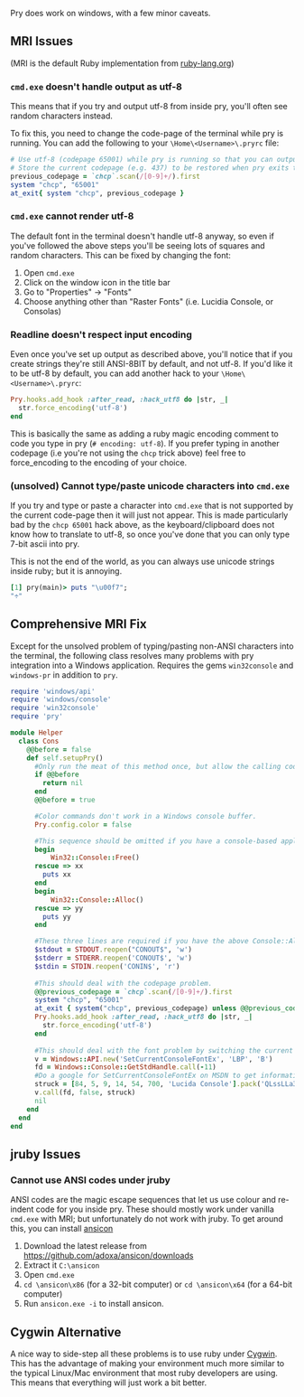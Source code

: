 Pry does work on windows, with a few minor caveats.

## MRI Issues

(MRI is the default Ruby implementation from [ruby-lang.org](https://www.ruby-lang.org/en/))

### `cmd.exe` doesn't handle output as utf-8

This means that if you try and output utf-8 from inside pry, you'll often see random characters instead.

To fix this, you need to change the code-page of the terminal while pry is running. You can add the following to your `\Home\<Username>\.pryrc` file:

```ruby
# Use utf-8 (codepage 65001) while pry is running so that you can output utf-8 strings correctly.
# Store the current codepage (e.g. 437) to be restored when pry exits to avoid permanent damage.
previous_codepage = `chcp`.scan(/[0-9]+/).first
system "chcp", "65001"
at_exit{ system "chcp", previous_codepage }
```

### `cmd.exe` cannot render utf-8

The default font in the terminal doesn't handle utf-8 anyway, so even if you've followed the above steps you'll be seeing lots of squares and random characters. This can be fixed by changing the font:

1. Open `cmd.exe`
2. Click on the window icon in the title bar
3. Go to "Properties" -> "Fonts"
4. Choose anything other than "Raster Fonts" (i.e. Lucidia Console, or Consolas)

### Readline doesn't respect input encoding

Even once you've set up output as described above, you'll notice that if you create strings they're still ANSI-8BIT by default, and not utf-8. If you'd like it to be utf-8 by default, you can add another hack to your `\Home\<Username>\.pryrc`:

```ruby
Pry.hooks.add_hook :after_read, :hack_utf8 do |str, _|
  str.force_encoding('utf-8')
end
```

This is basically the same as adding a ruby magic encoding comment to code you type in pry (`# encoding: utf-8`). If you prefer typing in another codepage (i.e you're not using the `chcp` trick above) feel free to force_encoding to the encoding of your choice.

### (unsolved) Cannot type/paste unicode characters into `cmd.exe`

If you try and type or paste a character into `cmd.exe` that is not supported by the current code-page then it will just not appear. This is made particularly bad by the `chcp 65001` hack above, as the keyboard/clipboard does not know how to translate to utf-8, so once you've done that you can only type 7-bit ascii into pry.

This is not the end of the world, as you can always use unicode strings inside ruby; but it is annoying.

```ruby
[1] pry(main)> puts "\u00f7";
"÷"
```

## Comprehensive MRI Fix

Except for the unsolved problem of typing/pasting non-ANSI characters into the terminal, the following class resolves many problems with pry integration into a Windows application. Requires the gems `win32console` and `windows-pr` in addition to `pry`.

```ruby
require 'windows/api'
require 'windows/console'
require 'win32console'
require 'pry'

module Helper
  class Cons
    @@before = false
    def self.setupPry()
      #Only run the meat of this method once, but allow the calling code to call it every time they `pry()`.
      if @@before
        return nil
      end
      @@before = true

      #Color commands don't work in a Windows console buffer.
      Pry.config.color = false

      #This sequence should be omitted if you have a console-based application. If you have a GUI-based application being executed with `rubyw.exe`, or if you run `ruby.exe` while hiding the command line window, you **must** include the following two `begin/rescue` clauses.
      begin
          Win32::Console::Free()
      rescue => xx
        puts xx
      end
      begin
          Win32::Console::Alloc()
      rescue => yy
        puts yy
      end

      #These three lines are required if you have the above Console::Alloc() line to reopen stdin/stdout/stderr
      $stdout = STDOUT.reopen("CONOUT$", 'w')
      $stderr = STDERR.reopen('CONOUT$', 'w')
      $stdin = STDIN.reopen('CONIN$', 'r')
      
      #This should deal with the codepage problem.
      @@previous_codepage = `chcp`.scan(/[0-9]+/).first
      system "chcp", "65001"
      at_exit { system("chcp", previous_codepage) unless @@previous_codepage.nil? }
      Pry.hooks.add_hook :after_read, :hack_utf8 do |str, _|
        str.force_encoding('utf-8')
      end
      
      #This should deal with the font problem by switching the current buffer (only!) over to Lucida Console. Note that this setting does NOT persist to other consoles, so you can keep your default console font as raster if you want.
      v = Windows::API.new('SetCurrentConsoleFontEx', 'LBP', 'B')
      fd = Windows::Console::GetStdHandle.call(-11)
      #Do a google for SetCurrentConsoleFontEx on MSDN to get information on what the meaning of the below numbers is. Do not change the first number of 84. The rest can be changed to customize the size and appearance of the font.
      struck = [84, 5, 9, 14, 54, 700, 'Lucida Console'].pack('QLssLLa32')
      v.call(fd, false, struck)
      nil
    end
  end
end
```

## jruby Issues

### Cannot use ANSI codes under jruby

ANSI codes are the magic escape sequences that let us use colour and re-indent code for you inside pry. These should mostly work under vanilla `cmd.exe` with MRI; but unfortunately do not work with jruby. To get around this, you can install [ansicon](https://github.com/adoxa/ansicon)

1. Download the latest release from https://github.com/adoxa/ansicon/downloads
2. Extract it `C:\ansicon`
3. Open `cmd.exe`
4. `cd \ansicon\x86` (for a 32-bit computer) or `cd \ansicon\x64` (for a 64-bit computer)
5. Run `ansicon.exe -i` to install ansicon.

## Cygwin Alternative

A nice way to side-step all these problems is to use ruby under [Cygwin](http://cygwin.com/). This has the advantage of making your environment much more similar to the typical Linux/Mac environment that most ruby developers are using. This means that everything will just work a bit better.


